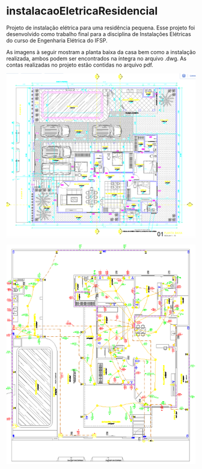 # instalacaoEletricaResidencial
Projeto de instalação elétrica para uma residência pequena. Esse projeto foi desenvolvido como trabalho final para a disciplina de Instalações Elétricas do curso de Engenharia Elétrica do IFSP.

As imagens à seguir mostram a planta baixa da casa bem como a instalação realizada, ambos podem ser encontrados na íntegra no arquivo .dwg. As contas realizadas no projeto estão contidas no arquivo pdf.

![Planta baixa da residência](https://github.com/VictoriaSpagiari/instalacaoEletricaResidencial/blob/main/desenhoCasaInstalacao.png)

![Prévia da instalação](https://github.com/VictoriaSpagiari/instalacaoEletricaResidencial/blob/main/instalacao.png)



